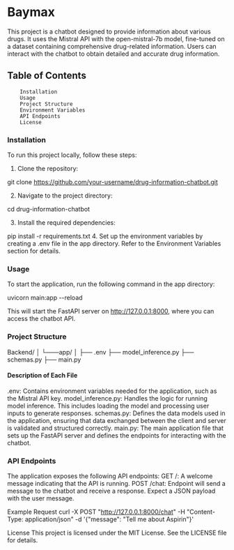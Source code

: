 # Baymax

This project is a chatbot designed to provide information about various drugs. It uses the Mistral API with the open-mistral-7b model, fine-tuned on a dataset containing comprehensive drug-related information. Users can interact with the chatbot to obtain detailed and accurate drug information.

## Table of Contents
        Installation
        Usage
        Project Structure
        Environment Variables
        API Endpoints
        License

### Installation

To run this project locally, follow these steps:
1. Clone the repository:

git clone https://github.com/your-username/drug-information-chatbot.git

2. Navigate to the project directory:

cd drug-information-chatbot

3. Install the required dependencies:

pip install -r requirements.txt
4. Set up the environment variables by creating a .env file in the app directory. Refer to the Environment Variables section for details.



### Usage
To start the application, run the following command in the app directory:

uvicorn main:app --reload

This will start the FastAPI server on http://127.0.0.1:8000, where you can access the chatbot API.

### Project Structure
Backend/
│
└───app/
    │
    ├── .env
    ├── model_inference.py
    ├── schemas.py
    ├── main.py

#### Description of Each File

.env: Contains environment variables needed for the application, such as the Mistral API key.
model_inference.py: Handles the logic for running model inference. This includes loading the model and processing user inputs to generate responses.
schemas.py: Defines the data models used in the application, ensuring that data exchanged between the client and server is validated and structured correctly.
main.py: The main application file that sets up the FastAPI server and defines the endpoints for interacting with the chatbot.

### API Endpoints
The application exposes the following API endpoints:
GET /: A welcome message indicating that the API is running.
POST /chat: Endpoint will send a message to the chatbot and receive a response. Expect a JSON payload with the user message.

Example Request
curl -X POST "http://127.0.0.1:8000/chat" -H "Content-Type: application/json" -d '{"message": "Tell me about Aspirin"}'

License
This project is licensed under the MIT License. See the LICENSE file for details.
